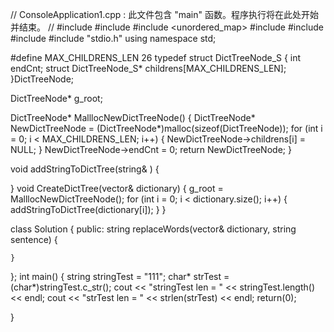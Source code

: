 // ConsoleApplication1.cpp : 此文件包含 "main" 函数。程序执行将在此处开始并结束。
//
#include <string>
#include <iostream>
#include <unordered_map>
#include <string>
#include <vector>
#include <algorithm>
#include "stdio.h"
using namespace std;

#define MAX_CHILDRENS_LEN 26
typedef struct DictTreeNode_S {
	int endCnt;
	struct DictTreeNode_S* childrens[MAX_CHILDRENS_LEN];
}DictTreeNode;

DictTreeNode* g_root;

DictTreeNode* MalllocNewDictTreeNode() {
	DictTreeNode* NewDictTreeNode = (DictTreeNode*)malloc(sizeof(DictTreeNode));
	for (int i = 0; i < MAX_CHILDRENS_LEN; i++) {
		NewDictTreeNode->childrens[i] = NULL;
	}
	NewDictTreeNode->endCnt = 0;
	return NewDictTreeNode;
}

void addStringToDictTree(string& )
{

}
void CreateDictTree(vector<string>& dictionary)
{
	g_root = MalllocNewDictTreeNode();
	for (int i = 0; i < dictionary.size(); i++) {
		addStringToDictTree(dictionary[i]);
	}
}

class Solution {
public:
	string replaceWords(vector<string>& dictionary, string sentence) {

	}
};
int main()
{
	string stringTest = "111";
	char* strTest = (char*)stringTest.c_str();
	cout << "stringTest len = " << stringTest.length()<< endl;
	cout << "strTest    len = " << strlen(strTest) << endl;
	return(0);

}
